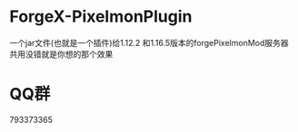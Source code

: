 # ForgeX-PixelmonPlugin
一个jar文件(也就是一个插件)给1.12.2
和1.16.5版本的forgePixelmonMod服务器
共用没错就是你想的那个效果
# QQ群
793373365
